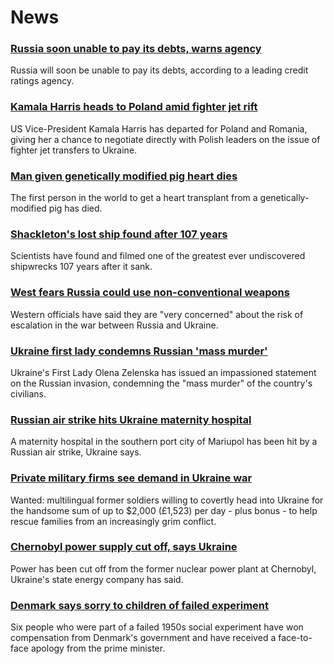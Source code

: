 # News
### [Russia soon unable to pay its debts, warns agency](https://www.bbc.com/news/business-60672085)
Russia will soon be unable to pay its debts, according to a leading credit ratings agency.
### [Kamala Harris heads to Poland amid fighter jet rift](https://www.bbc.com/news/world-us-canada-60683699)
US Vice-President Kamala Harris has departed for Poland and Romania, giving her a chance to negotiate directly with Polish leaders on the issue of fighter jet transfers to Ukraine. 
### [Man given genetically modified pig heart dies](https://www.bbc.com/news/health-60681493)
The first person in the world to get a heart transplant from a genetically-modified pig has died.
### [Shackleton's lost ship found after 107 years](https://www.bbc.com/news/science-environment-60662541)
Scientists have found and filmed one of the greatest ever undiscovered shipwrecks 107 years after it sank.
### [West fears Russia could use non-conventional weapons](https://www.bbc.com/news/uk-60683248)
Western officials have said they are "very concerned" about the risk of escalation in the war between Russia and Ukraine.
### [Ukraine first lady condemns Russian 'mass murder'](https://www.bbc.com/news/world-europe-60674333)
Ukraine's First Lady Olena Zelenska has issued an impassioned statement on the Russian invasion, condemning the "mass murder" of the country's civilians.
### [Russian air strike hits Ukraine maternity hospital](https://www.bbc.com/news/world-europe-60675599)
A maternity hospital in the southern port city of Mariupol has been hit by a Russian air strike, Ukraine says.
### [Private military firms see demand in Ukraine war](https://www.bbc.com/news/world-us-canada-60669763)
Wanted: multilingual former soldiers willing to covertly head into Ukraine for the handsome sum of up to $2,000 (£1,523) per day - plus bonus - to help rescue families from an increasingly grim conflict.
### [Chernobyl power supply cut off, says Ukraine](https://www.bbc.com/news/world-europe-60678598)
Power has been cut off from the former nuclear power plant at Chernobyl, Ukraine's state energy company has said.
### [Denmark says sorry to children of failed experiment](https://www.bbc.com/news/world-europe-60646898)
Six people who were part of a failed 1950s social experiment have won compensation from Denmark's government and have received a face-to-face apology from the prime minister.
